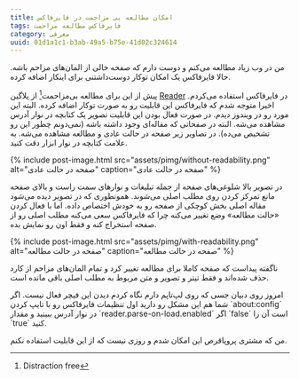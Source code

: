 ```yaml
---
title: امکان مطالعه بی مزاحمت در فایرفاکس
tags: فایرفاکس مطالعه مزاحمت
category: معرفی
uuid: 01d1a1c1-b3ab-49a5-b75e-41d02c324614
---
```


من در وب زیاد مطالعه می‌کنم و دوست دارم که صفحه خالی از المان‌های مزاحم باشه. حالا فایرفاکس یک امکان توکار دوست‌داشتنی برای اینکار اضافه کرده.

پیش از این برای مطالعه بی‌مزاحمت[^1] از پلاگین [Reader](https://addons.mozilla.org/en-us/firefox/addon/reader/) در فایرفاکس استفاده می‌کردم. اخیرا متوجه شدم که فایرفاکس این قابلیت رو به صورت توکار اضافه کرده. البته این مورد رو در ویندوز دیدم. در صورت فعال بودن این قابلیت تصویر یک کتابچه در نوار آدرس مشاهده می‌شه. البته در صفحاتی که مقاله‌ای وجود داشته باشه (نمی‌دونم چطور این رو تشخیص می‌ده).
در تصاویر زیر صفحه در حالت عادی و مطالعه مشاهده می‌شه. به علامت کتابچه در نوار ابزار دقت کنید.

{% include post-image.html src="assets/pimg/without-readability.png" alt="صفحه در حالت عادی" caption="صفحه در حالت عادی" %}

در تصویر بالا شلوغی‌های صفحه از جمله تبلیغات و نوارهای سمت راست و بالای صفحه مانع تمرکز کردن روی مطلب اصلی می‌شوند.
همونطوری که در تصویر دیده می‌شود مقاله اصلی بخش کوچکی از صفحه رو به خودش اختصاص داده. اما با فعال کردن
«حالت مطالعه»
وضع تغییر می‌کنه چرا که فایرفاکس سعی می‌کنه مطلب اصلی رو از صفحه استخراج کنه و فقط اون رو نمایش بده.

{% include post-image.html src="assets/pimg/with-readability.png" alt="صفحه در حالت مطالعه" caption="صفحه در حالت مطالعه" %}

ناگفته پیداست که صفحه کاملا برای مطالعه تغییر کرد و تمام المان‌های مزاحم از کارد حذف شده‌اند و فقط تیتر و تصویر و متن مربوط
به مطلب اصلی باقی مانده است.

امروز روی دبیان جسی که روی لپ‌تاپم دارم نگاه کردم دیدن این فیچر فعال نیست. اگر شما هم این مشکل رو دارید اول تنظیمات فایرفاکس رو با تایپ کردن ´about:config´ در نوار آدرس ببینید و مقدار ´reader.parse-on-load.enabled´ اگر ´false´ است آن را ´true´ کنید.

من که مشتری پروپاقرص این امکان شدم و روزی نیست که از این قابلیت استفاده نکنم.

[^1]: Distraction free
